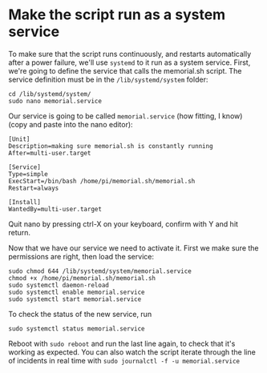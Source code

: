 # Make the script run as a system service

To make sure that the script runs continuously, and restarts automatically after a power failure, we'll use `systemd` to it run as a system service. First, we're going to define the service that calls the memorial.sh script. The service definition must be in the `/lib/systemd/system` folder:

```
cd /lib/systemd/system/
sudo nano memorial.service
```

Our service is going to be called `memorial.service` (how fitting, I know) 
(copy and paste into the nano editor):
```
[Unit]
Description=making sure memorial.sh is constantly running
After=multi-user.target

[Service]
Type=simple
ExecStart=/bin/bash /home/pi/memorial.sh/memorial.sh
Restart=always

[Install]
WantedBy=multi-user.target
```

Quit nano by pressing ctrl-X on your keyboard, confirm with Y and hit return.  
  
  Now that we have our service we need to activate it. First we make sure the permissions are right, then load the service: 
```
sudo chmod 644 /lib/systemd/system/memorial.service
chmod +x /home/pi/memorial.sh/memorial.sh
sudo systemctl daemon-reload
sudo systemctl enable memorial.service
sudo systemctl start memorial.service
```

To check the status of the new service, run
```
sudo systemctl status memorial.service
```
Reboot with `sudo reboot` and run the last line again, to check that it's working as expected. You can also watch the script iterate through the line of incidents in real time with `sudo journalctl -f -u memorial.service`
